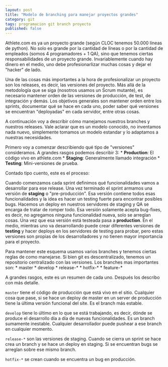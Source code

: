 ```yaml
---
layout: post
title: "Modelo de branching para manejar proyectos grandes"
category: git
tags: programacion git branch proyecto
published: false
---
```


Athlete.com es ya un proyecto grande (según CLOC tenemos 50.000 líneas de python). No solo es grande por la cantidad de líneas o por la cantidad de empleados (somos 4 programadores + 1 QA), sino que tenemos ciertas responsabilidades de un proyecto grande. Invariablemente cuando hay dinero en el medio, uno debe profesionarlizar muchas cosas y dejar el "hacker" de lado.

Una de las cosas más importantes a la hora de profesionalizar un proyecto son los releases, es decir, las versiones del proyecto. Más allá de la metodología que se siga (nosotros usamos un Scrum mutante), es necesario mantener orden de las versiones de producción, de test, de integración y demás. Los objetivos generales son mantener orden entre los sprints, documentar qué se hace en cada uno, poder saber qué versiones se encuentran "deployadas" en cada servidor, entre otras cosas.

A continuación voy a describir cómo manejamos nuestros branches y nuestros releases. Vale aclarar que es un modelo conocido, no inventamos nada nuevo, simplemente tomamos un modelo estandar y lo adaptamos a nuestras necesidades.

Primero voy a comenzar describiendo qué tipo de "versiones" consideramos. A grandes rasgos podemos describir 3:
    * **Production**: El código vivo en athlete.com
    * **Staging**: Generalmente llamado integración
    * **Testing**: Mini-versiones de prueba.

Contado tipo cuento, este es el proceso:

Cuando comenzamos cada sprint definimos qué funcionalidades vamos a desarrollar para ese release. Una vez terminado el sprint armamos una versión de **staging** o "pre-producción". Esa versión contiene todos esas funcionalidades y la idea es hacer un testing fuerte para encontrar posibles bugs. Hacemos un deploy en nuestros servidores de staging y QA se encarga de tratar de romper todo. Esa versión solamente acepta bug-fixes, es decir, no agregamos ninguna funcionalidad nueva, solo se arreglan cosas. Una vez que esa versión está testeada pasa a **production**. En el medio, mientras uno va desarrollando puede crear diferentes versiones de **testing** y hacer deploys en los servidores de testing para probar, pero estas versiones son propias de los desarrolladores y no tienen mayor importancia para el proyecto.

Para mantener este esquema usamos varios branches y tenemos ciertas reglas de como manejarse. Si bien git es descentralizado, tenemos un repositorio centralizado con las versiones. Los branches mas importantes son:
    * master
    * develop
    * release-*
    * hotfix-*
    * feature-*

A grandes rasgos, este es un resumen de cada uno. Después los describo con más detalle.

`master` tiene el código de producción que está vivo en el sitio. Cualquier cosa que pase, si se hace un deploy de master en un server de producción tiene la última versión funcional del site. Es el branch más estable.

`develop` tiene lo último en lo que se está trabajando, es decir, dónde se produce el desarrollo día a día de nuevas funcionalidades. Es un branch sumamente inestable. Cualquier desarrollador puede pushear a ese branch en cualquier momento.

`release-*` son las versiones de staging. Cuando se cierra un sprint se hace crea un branch y se hace un deploy en staging. Si se encuentran bugs se arreglan sobre ese mismo branch.

`hotfix-*` se crean cuando se encuentra un bug en producción.
